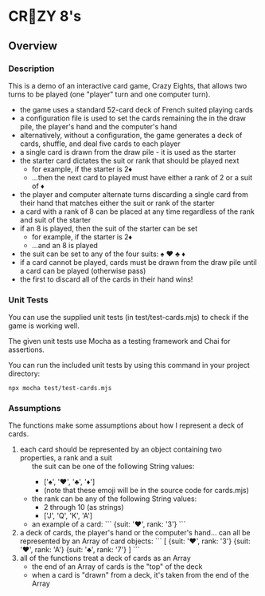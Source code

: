 # CR🤪ZY 8's

## Overview

### Description
This is a demo of an interactive card game, Crazy Eights, that allows two turns to be played (one "player" turn and one computer turn).
<ul>
    <li>the game uses a standard 52-card deck of French suited playing cards
    <li>a configuration file is used to set the cards remaining the in the draw pile, the player's hand and the computer's hand
    <li>alternatively, without a configuration, the game generates a deck of cards, shuffle, and deal five cards to each player
    <li>a single card is drawn from the draw pile - it is used as the starter
    <li>the starter card dictates the suit or rank that should be played next
        <ul>
            <li>for example, if the starter is 2♦️
            <li>…then the next card to played must have either a rank of 2 or a suit of ♦️
        </ul>
    <li>the player and computer alternate turns discarding a single card from their hand that matches either the suit or rank of the starter
    <li>a card with a rank of 8 can be placed at any time regardless of the rank and suit of the starter
    <li>if an 8 is played, then the suit of the starter can be set
        <ul>
            <li>for example, if the starter is 2♦️
            <li>…and an 8 is played
        </ul>
    <li>the suit can be set to any of the four suits: ♠️ ❤️ ♣️ ♦️
    <li>if a card cannot be played, cards must be drawn from the draw pile until a card can be played (otherwise pass)
    <li>the first to discard all of the cards in their hand wins!
</ul>

### Unit Tests
You can use the supplied unit tests (in test/test-cards.mjs) to check if the game is working well.

The given unit tests use Mocha as a testing framework and Chai for assertions. 

You can run the included unit tests by using this command in your project directory:
```
npx mocha test/test-cards.mjs
```

### Assumptions
The functions make some assumptions about how I represent a deck of cards.

<ol>
    <li>each card should be represented by an object containing two properties, a rank and a suit
    <ul>the suit can be one of the following String values:
        <ul>
            <li>['♠️', '❤️', '♣️', '♦️']
            <li>(note that these emoji will be in the source code for cards.mjs)
        </ul>
        <li>the rank can be any of the following String values:
            <ul>
                <li>2 through 10 (as strings)
                <li>['J', 'Q', 'K', 'A']
            </ul>
        <li>an example of a card:
        ```
        {suit: '❤️', rank: '3'}
        ```
    </ul>
<li>a deck of cards, the player's hand or the computer's hand… can all be represented by an Array of card objects:
```
[
 {suit: '❤️', rank: '3'}
 {suit: '❤️', rank: 'A'}
 {suit: '♣️', rank: '7'}
]
```
<li>all of the functions treat a deck of cards as an Array
    <ul>
        <li>the end of an Array of cards is the "top" of the deck
        <li>when a card is "drawn" from a deck, it's taken from the end of the Array
    </ul>
</ol>